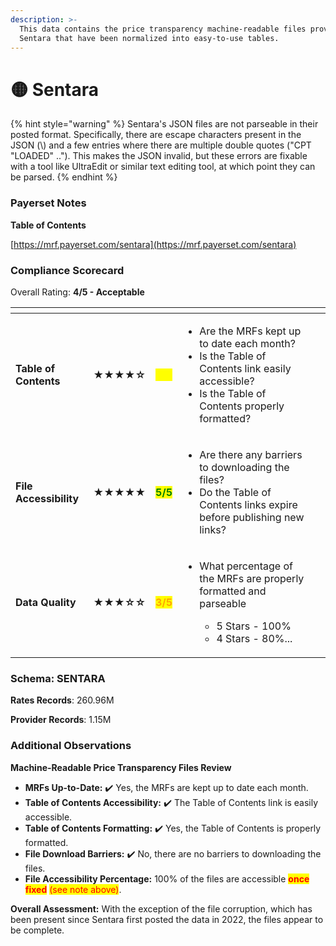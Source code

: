 ```yaml
---
description: >-
  This data contains the price transparency machine-readable files provided by
  Sentara that have been normalized into easy-to-use tables.
---
```


# 🟡 Sentara

{% hint style="warning" %}
Sentara's JSON files are not parseable in their posted format. Specifically, there are escape characters present in the JSON (\\) and a few entries where there are multiple double quotes ("CPT "LOADED" .."). This makes the JSON invalid, but these errors are fixable with a tool like UltraEdit or similar text editing tool, at which point they can be parsed.
{% endhint %}

### Payerset Notes

**Table of Contents**

[https://mrf.payerset.com/sentara](https://mrf.payerset.com/sentara)

### Compliance Scorecard

Overall Rating: **4/5 - Acceptable**

<table data-view="cards"><thead><tr><th></th><th></th><th></th><th></th><th data-hidden data-card-cover data-type="files"></th></tr></thead><tbody><tr><td><strong>Table of Contents</strong></td><td><strong>★★★★☆</strong></td><td><mark style="color:yellow;"><strong>4/5</strong></mark></td><td><ul><li>Are the MRFs kept up to date each month? </li><li>Is the Table of Contents link easily accessible?</li><li>Is the Table of Contents properly formatted?</li></ul></td><td></td></tr><tr><td><strong>File Accessibility</strong></td><td><strong>★★★★★</strong></td><td><mark style="color:green;"><strong>5/5</strong></mark></td><td><ul><li>Are there any barriers to downloading the files?</li><li>Do the Table of Contents links expire before publishing new links?</li></ul></td><td></td></tr><tr><td><strong>Data Quality</strong></td><td><strong>★★★☆☆</strong></td><td><mark style="color:orange;"><strong>3/5</strong></mark></td><td><ul><li><p>What percentage of the MRFs are properly formatted and parseable</p><ul><li>5 Stars - 100%</li><li>4 Stars - 80%...</li></ul></li></ul></td><td></td></tr></tbody></table>

### Schema: SENTARA

**Rates Records**: 260.96M

**Provider Records**: 1.15M

### Additional Observations

**Machine-Readable Price Transparency Files Review**

* **MRFs Up-to-Date:** ✔️ Yes, the MRFs are kept up to date each month.
* **Table of Contents Accessibility:** ✔️ The Table of Contents link is easily accessible.
* **Table of Contents Formatting:** ✔️ Yes, the Table of Contents is properly formatted.
* **File Download Barriers:** ✔️ No, there are no barriers to downloading the files.
* **File Accessibility Percentage:** 100% of the files are accessible <mark style="color:red;">**once fixed**</mark> <mark style="color:red;"></mark><mark style="color:red;">(see note above)</mark>.

**Overall Assessment:** With the exception of the file corruption, which has been present since Sentara first posted the data in 2022, the files appear to be complete.
